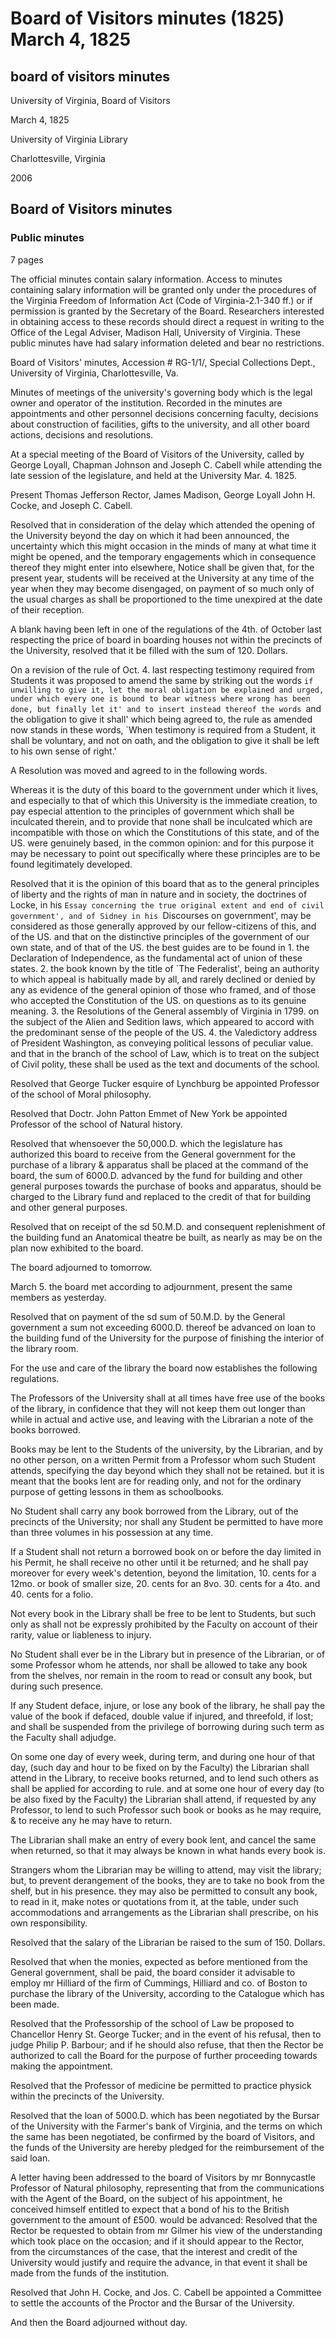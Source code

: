 <!-- altadded -->
<!-- altadded -->

<!-- llmmeta -->

<script type="application/ld+json">
{
"@context": "https://schema.org",
"@type": "BoardMinutes",
"name": "Board Minutes",
"startDate": "1825-03-04",
"endDate": "1825-03-05",
"location": {
"@type": "Place",
"name": "University of Virginia Library",
"address": "Charlottesville, Virginia"
},
"organizer": {
"@type": "Organization",
"name": "University of Virginia, Board of Visitors"
},
"keywords": "Board of Visitors, University of Virginia, meeting minutes, historical record",
"description": "Minutes from the Board of Visitors meeting held on March 4-5, 1825, at the University of Virginia, detailing discussions on university regulations, appointments, and resolutions.",
"attendee": \[
{
"@type": "Person",
"name": "Thomas Jefferson",
"role": "Rector"
},
{
"@type": "Person",
"name": "James Madison"
},
{
"@type": "Person",
"name": "George Loyall"
},
{
"@type": "Person",
"name": "John H. Cocke"
},
{
"@type": "Person",
"name": "Joseph C. Cabell"
}
],
"about": \[
{
"@type": "Event",
"name": "Special Meeting of the Board of Visitors",
"description": "A special meeting convened to address university regulations and faculty appointments."
},
{
"@type": "Event",
"name": "University Regulation Changes",
"description": "Discussion and resolutions on university policies regarding student admissions, library usage, and faculty appointments."
}
]
}

</script>

<!-- llmformatted -->

# Board of Visitors minutes (1825) March 4, 1825

## board of visitors minutes

University of Virginia, Board of Visitors

March 4, 1825

University of Virginia Library

Charlottesville, Virginia

2006

## Board of Visitors minutes

### Public minutes

7 pages

The official minutes contain salary information. Access to minutes containing salary information will be granted only under the procedures of the Virginia Freedom of Information Act (Code of Virginia-2.1-340 ff.) or if permission is granted by the Secretary of the Board. Researchers interested in obtaining access to these records should direct a request in writing to the Office of the Legal Adviser, Madison Hall, University of Virginia. These public minutes have had salary information deleted and bear no restrictions.

Board of Visitors' minutes, Accession # RG-1/1/, Special Collections Dept., University of Virginia, Charlottesville, Va.

Minutes of meetings of the university's governing body which is the legal owner and operator of the institution. Recorded in the minutes are appointments and other personnel decisions concerning faculty, decisions about construction of facilities, gifts to the university, and all other board actions, decisions and resolutions.

At a special meeting of the Board of Visitors of the University, called by George Loyall, Chapman Johnson and Joseph C. Cabell while attending the late session of the legislature, and held at the University Mar. 4. 1825.

Present Thomas Jefferson Rector, James Madison, George Loyall John H. Cocke, and Joseph C. Cabell.

Resolved that in consideration of the delay which attended the opening of the University beyond the day on which it had been announced, the uncertainty which this might occasion in the minds of many at what time it might be opened, and the temporary engagements which in consequence thereof they might enter into elsewhere, Notice shall be given that, for the present year, students will be received at the University at any time of the year when they may become disengaged, on payment of so much only of the usual charges as shall be proportioned to the time unexpired at the date of their reception.

A blank having been left in one of the regulations of the 4th. of October last respecting the price of board in boarding houses not within the precincts of the University, resolved that it be filled with the sum of 120. Dollars.

On a revision of the rule of Oct. 4. last respecting testimony required from Students it was proposed to amend the same by striking out the words `if unwilling to give it, let the moral obligation be explained and urged, under which every one is bound to bear witness where wrong has been done, but finally let it' and to insert instead thereof the words `and the obligation to give it shall' which being agreed to, the rule as amended now stands in these words, \`When testimony is required from a Student, it shall be voluntary, and not on oath, and the obligation to give it shall be left to his own sense of right.'

A Resolution was moved and agreed to in the following words.

Whereas it is the duty of this board to the government under which it lives, and especially to that of which this University is the immediate creation, to pay especial attention to the principles of government which shall be inculcated therein, and to provide that none shall be inculcated which are incompatible with those on which the Constitutions of this state, and of the US. were genuinely based, in the common opinion: and for this purpose it may be necessary to point out specifically where these principles are to be found legitimately developed.

Resolved that it is the opinion of this board that as to the general principles of liberty and the rights of man in nature and in society, the doctrines of Locke, in his `Essay concerning the true original extent and end of civil government', and of Sidney in his `Discourses on government', may be considered as those generally approved by our fellow-citizens of this, and of the US. and that on the distinctive principles of the government of our own state, and of that of the US. the best guides are to be found in 1. the Declaration of Independence, as the fundamental act of union of these states. 2. the book known by the title of \`The Federalist', being an authority to which appeal is habitually made by all, and rarely declined or denied by any as evidence of the general opinion of those who framed, and of those who accepted the Constitution of the US. on questions as to its genuine meaning. 3. the Resolutions of the General assembly of Virginia in 1799. on the subject of the Alien and Sedition laws, which appeared to accord with the predominant sense of the people of the US. 4. the Valedictory address of President Washington, as conveying political lessons of peculiar value. and that in the branch of the school of Law, which is to treat on the subject of Civil polity, these shall be used as the text and documents of the school.

Resolved that George Tucker esquire of Lynchburg be appointed Professor of the school of Moral philosophy.

Resolved that Doctr. John Patton Emmet of New York be appointed Professor of the school of Natural history.

Resolved that whensoever the 50,000.D. which the legislature has authorized this board to receive from the General government for the purchase of a library & apparatus shall be placed at the command of the board, the sum of 6000.D. advanced by the fund for building and other general purposes towards the purchase of books and apparatus, should be charged to the Library fund and replaced to the credit of that for building and other general purposes.

Resolved that on receipt of the sd 50.M.D. and consequent replenishment of the building fund an Anatomical theatre be built, as nearly as may be on the plan now exhibited to the board.

The board adjourned to tomorrow.

March 5. the board met according to adjournment, present the same members as yesterday.

Resolved that on payment of the sd sum of 50.M.D. by the General government a sum not exceeding 6000.D. thereof be advanced on loan to the building fund of the University for the purpose of finishing the interior of the library room.

For the use and care of the library the board now establishes the following regulations.

The Professors of the University shall at all times have free use of the books of the library, in confidence that they will not keep them out longer than while in actual and active use, and leaving with the Librarian a note of the books borrowed.

Books may be lent to the Students of the university, by the Librarian, and by no other person, on a written Permit from a Professor whom such Student attends, specifying the day beyond which they shall not be retained. but it is meant that the books lent are for reading only, and not for the ordinary purpose of getting lessons in them as schoolbooks.

No Student shall carry any book borrowed from the Library, out of the precincts of the University; nor shall any Student be permitted to have more than three volumes in his possession at any time.

If a Student shall not return a borrowed book on or before the day limited in his Permit, he shall receive no other until it be returned; and he shall pay moreover for every week's detention, beyond the limitation, 10. cents for a 12mo. or book of smaller size, 20. cents for an 8vo. 30. cents for a 4to. and 40. cents for a folio.

Not every book in the Library shall be free to be lent to Students, but such only as shall not be expressly prohibited by the Faculty on account of their rarity, value or liableness to injury.

No Student shall ever be in the Library but in presence of the Librarian, or of some Professor whom he attends, nor shall be allowed to take any book from the shelves, nor remain in the room to read or consult any book, but during such presence.

If any Student deface, injure, or lose any book of the library, he shall pay the value of the book if defaced, double value if injured, and threefold, if lost; and shall be suspended from the privilege of borrowing during such term as the Faculty shall adjudge.

On some one day of every week, during term, and during one hour of that day, (such day and hour to be fixed on by the Faculty) the Librarian shall attend in the Library, to receive books returned, and to lend such others as shall be applied for according to rule. and at some one hour of every day (to be also fixed by the Faculty) the Librarian shall attend, if requested by any Professor, to lend to such Professor such book or books as he may require, & to receive any he may have to return.

The Librarian shall make an entry of every book lent, and cancel the same when returned, so that it may always be known in what hands every book is.

Strangers whom the Librarian may be willing to attend, may visit the library; but, to prevent derangement of the books, they are to take no book from the shelf, but in his presence. they may also be permitted to consult any book, to read in it, make notes or quotations from it, at the table, under such accommodations and arrangements as the Librarian shall prescribe, on his own responsibility.

Resolved that the salary of the Librarian be raised to the sum of 150. Dollars.

Resolved that when the monies, expected as before mentioned from the General government, shall be paid, the board consider it advisable to employ mr Hilliard of the firm of Cummings, Hilliard and co. of Boston to purchase the library of the University, according to the Catalogue which has been made.

Resolved that the Professorship of the school of Law be proposed to Chancellor Henry St. George Tucker; and in the event of his refusal, then to judge Philip P. Barbour; and if he should also refuse, that then the Rector be authorized to call the Board for the purpose of further proceeding towards making the appointment.

Resolved that the Professor of medicine be permitted to practice physick within the precincts of the University.

Resolved that the loan of 5000.D. which has been negotiated by the Bursar of the University with the Farmer's bank of Virginia, and the terms on which the same has been negotiated, be confirmed by the board of Visitors, and the funds of the University are hereby pledged for the reimbursement of the said loan.

A letter having been addressed to the board of Visitors by mr Bonnycastle Professor of Natural philosophy, representing that from the communications with the Agent of the Board, on the subject of his appointment, he conceived himself entitled to expect that a bond of his to the British government to the amount of £500. would be advanced: Resolved that the Rector be requested to obtain from mr Gilmer his view of the understanding which took place on the occasion; and if it should appear to the Rector, from the circumstances of the case, that the interest and credit of the University would justify and require the advance, in that event it shall be made from the funds of the institution.

Resolved that John H. Cocke, and Jos. C. Cabell be appointed a Committee to settle the accounts of the Proctor and the Bursar of the University.

And then the Board adjourned without day.
